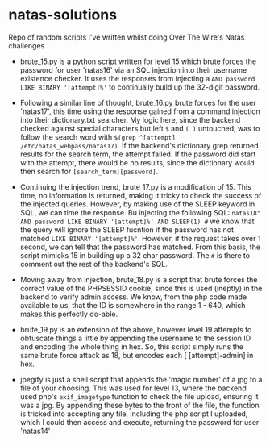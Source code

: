 # natas-solutions

Repo of random scripts I've written whilst doing Over The Wire's Natas challenges

* brute_15.py is a python script written for level 15 which brute forces the password for user 'natas16' via an SQL injection into their username existence checker. It uses the responses from injecting a `AND password LIKE BINARY '[attempt]%'` to continually build up the 32-digit password.

* Following a similar line of thought, brute_16.py brute forces for the user 'natas17', this time using the response gained from a command injection into their dictionary.txt searcher. My logic here, since the backend checked against special characters but left `$` and `( )` untouched, was to follow the search word with `$(grep ^[attempt] /etc/natas_webpass/natas17)`. If the backend's dictionary grep returned results for the search term, the attempt failed. If the password did start with the attempt, there would be no results, since the dictionary would then search for `[search_term][password]`.

* Continuing the injection trend, brute_17.py is a modification of 15. This time, no information is returned, making it tricky to check the success of the injected queries. However, by making use of the SLEEP keyword in SQL, we can time the response. Bu injecting the following SQL: `natas18" AND password LIKE BINARY '[attempt]%' AND SLEEP(1) #` we know that the query will ignore the SLEEP fucntion if the password has not matched `LIKE BINARY '[attempt]%'`. However, if the request takes over 1 second, we can tell that the password has matched. From this basis, the script mimicks 15 in building up a 32 char password. The `#` is there to comment out the rest of the backend's SQL.

* Moving away from injection, brute_18.py is a script that brute forces the correct value of the PHPSESSID cookie, since this is used (ineptly) in the backend to verify admin access. We know, from the php code made available to us, that the ID is somewhere in the range 1 - 640, which makes this perfectly do-able.

* brute_19.py is an extension of the above, however level 19 attempts to obfuscate things a little by appending the username to the session ID and encoding the whole thing in hex. So, this script simply runs the same brute force attack as 18, but encodes each [ [attempt]-admin] in hex.

* jpegify is just a shell script that appends the 'magic number' of a jpg to a file of your choosing. This was used for level 13, where the backend used php's `exif_imagetype` function to check the file upload, ensuring it was a jpg. By appending these bytes to the front of the file, the function is tricked into accepting any file, including the php script I uploaded, which I could then access and execute, returning the password for user 'natas14'
